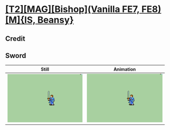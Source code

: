 # [\[T2\]\[MAG\]\[Bishop\]\(Vanilla FE7, FE8\)\[M\]{IS, Beansy}](../)

## Credit


	
## Sword

| Still | Animation |
| :---: | :-------: |
| ![Sword still](./Sword_000.png) | ![Sword animation](./Sword.gif) |
